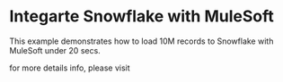 # Integarte Snowflake with MuleSoft

This example demonstrates how to load 10M records to Snowflake with MuleSoft under 20 secs.

for more details info, please visit 
